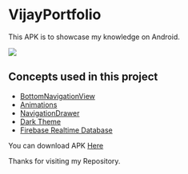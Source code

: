 # VijayPortfolio

This APK is to showcase my knowledge on Android.     

![](video/VijayPortfolio.gif)


## Concepts used in this project

  * [BottomNavigationView](https://developer.android.com/reference/android/support/design/widget/BottomNavigationView)
  * [Animations](https://developer.android.com/training/animation/overview)
  * [NavigationDrawer](https://developer.android.com/guide/navigation/navigation-ui)
  * [Dark Theme](https://developer.android.com/guide/topics/ui/look-and-feel/darktheme)
  * [Firebase Realtime Database](https://firebase.google.com/products/realtime-database)
  




You can download APK [Here](https://github.com/raghavanv97/VijayPortfolio/blob/master/APK/VijayPortfolio.apk?raw=true)

Thanks for visiting my Repository.      

